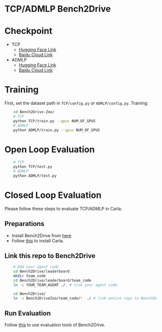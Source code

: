 # TCP/ADMLP Bench2Drive

# Checkpoint
- TCP
    - [Hugging Face Link](https://huggingface.co/rethinklab/Bench2DriveZoo/tree/main)
    - [Baidu Cloud Link](https://pan.baidu.com/s/1CgYscY2esIJLRepkO3FBvQ?pwd=1234)
- ADMLP
    - [Hugging Face Link](https://huggingface.co/rethinklab/Bench2DriveZoo/tree/main)
    - [Baidu Cloud Link](https://pan.baidu.com/s/1RefJxk0B4kYcnf63Vi-ISA?pwd=1234)

# Training
First, set the dataset path in ``TCP/config.py`` or ``ADMLP/config.py``.
Training:
```bash
    cd Bench2Drive-Zoo/
    # TCP
    python TCP/train.py --gpus NUM_OF_GPUS
    # ADMLP
    python ADMLP/train.py --gpus NUM_OF_GPUS
```

# Open Loop Evaluation
```bash
    # TCP
    python TCP/test.py
    # ADMLP
    python ADMLP/test.py
```

# Closed Loop Evaluation    
Please follow these steps to evaluate TCP/ADMLP in Carla:

## Preparations
- Install Bench2Drive from [here](https://github.com/Thinklab-SJTU/Bench2Drive).
- Follow [this](https://github.com/Thinklab-SJTU/Bench2Drive/tree/main#setup) to install Carla.

## Link this repo to Bench2Drive

```bash
    # Add your agent code
    cd Bench2Drive/leaderboard
    mkdir team_code
    cd Bench2Drive/leaderboard/team_code
    ln -s YOUR_TEAM_AGENT ./  # link your agent code

    cd Bench2Drive/
    ln -s Bench2DriveZoo/team_code/*  ./ # link entire repo to Bench2Drive
```

## Run Evaluation 
Follow [this](https://github.com/Thinklab-SJTU/Bench2Drive?tab=readme-ov-file#eval-tools) to use evaluation tools of Bench2Drive.